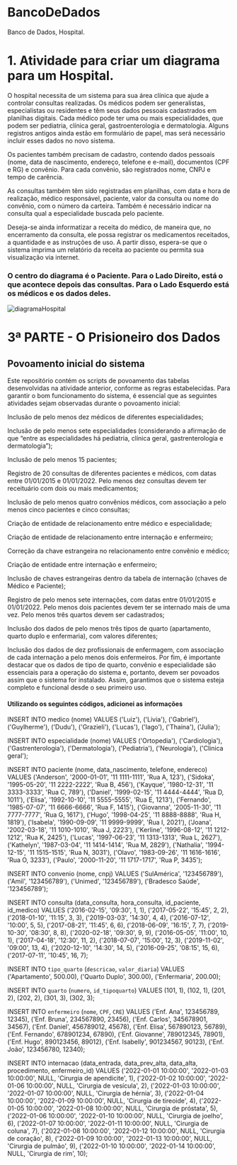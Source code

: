 # BancoDeDados
Banco de Dados, Hospital.



<h1>1. Atividade para criar um diagrama para um Hospital.</h1>

O hospital necessita de um sistema para sua área clínica que ajude a controlar consultas realizadas. Os médicos podem ser generalistas, especialistas ou residentes e têm seus dados pessoais cadastrados em planilhas digitais. Cada médico pode ter uma ou mais especialidades, que podem ser pediatria, clínica geral, gastroenterologia e dermatologia. Alguns registros antigos ainda estão em formulário de papel, mas será necessário incluir esses dados no novo sistema.

Os pacientes também precisam de cadastro, contendo dados pessoais (nome, data de nascimento, endereço, telefone e e-mail), documentos (CPF e RG) e convênio. Para cada convênio, são registrados nome, CNPJ e tempo de carência.

As consultas também têm sido registradas em planilhas, com data e hora de realização, médico responsável, paciente, valor da consulta ou nome do convênio, com o número da carteira. Também é necessário indicar na consulta qual a especialidade buscada pelo paciente.

Deseja-se ainda informatizar a receita do médico, de maneira que, no encerramento da consulta, ele possa registrar os medicamentos receitados, a quantidade e as instruções de uso. A partir disso, espera-se que o sistema imprima um relatório da receita ao paciente ou permita sua visualização via internet.


<h3>O centro do diagrama é o Paciente. Para o Lado Direito, está o que acontece depois das consultas. Para o Lado Esquerdo está os médicos e os dados deles.</h3>


![diagramaHospital](https://github.com/CaiqueDEV1/BancoDeDados/assets/125465166/ba605327-ef9d-4ca8-8b83-d2f35a575a43)

<h1>3ª PARTE - O Prisioneiro dos Dados</h1>
<h2>Povoamento inicial do sistema</h2>
 Este repositório contém os scripts de povoamento das tabelas desenvolvidas na atividade anterior, conforme as regras estabelecidas.
 Para garantir o bom funcionamento do sistema, é essencial que as seguintes atividades sejam observadas durante o povoamento inicial:
 
  Inclusão de pelo menos dez médicos de diferentes especialidades;

  Inclusão de pelo menos sete especialidades (considerando a afirmação de que “entre as especialidades há pediatria, clínica geral, gastrenterologia e dermatologia”);

  Inclusão de pelo menos 15 pacientes;

  Registro de 20 consultas de diferentes pacientes e médicos, com datas entre 01/01/2015 e 01/01/2022. Pelo menos dez consultas devem ter receituário com dois ou mais 
  medicamentos;

  Inclusão de pelo menos quatro convênios médicos, com associação a pelo menos cinco pacientes e cinco consultas;

  Criação de entidade de relacionamento entre médico e especialidade;

  Criação de entidade de relacionamento entre internação e enfermeiro;

  Correção da chave estrangeira no relacionamento entre convênio e médico;

  Criação de entidade entre internação e enfermeiro;

  Inclusão de chaves estrangeiras dentro da tabela de internação (chaves de Médico e Paciente);

  Registro de pelo menos sete internações, com datas entre 01/01/2015 e 01/01/2022. Pelo menos dois pacientes devem ter se internado mais de uma vez. Pelo menos três 
  quartos devem ser cadastrados;

  Inclusão dos dados de pelo menos três tipos de quarto (apartamento, quarto duplo e enfermaria), com valores diferentes;

  Inclusão dos dados de dez profissionais de enfermagem, com associação de cada internação a pelo menos dois enfermeiros. Por fim, é importante destacar que os dados de 
  tipo de quarto, convênio e especialidade são essenciais para a operação do sistema e, portanto, devem ser povoados assim que o sistema for instalado. Assim, garantimos 
  que o sistema esteja completo e funcional desde o seu primeiro uso.
  
  <h4>Utilizando os seguintes códigos, adicionei as informações</h4>
  
  INSERT INTO medico (nome) VALUES
  ('Luiz'),
  ('Livia'),
  ('Gabriel'),
  ('Guylherme'),
  ('Dudu'),
  ('Grazieli'),
  ('Lucas'),
  ('Iago'),
  ('Thaina'),
  ('Julia');


INSERT INTO especialidade (nome) VALUES
('Ortopedia'),
('Cardiologia'),
('Gastrenterologia'),
('Dermatologia'),
('Pediatria'),
('Neurologia'),
('Clinica geral');

INSERT INTO paciente (nome, data_nascimento, telefone, endereco) VALUES
('Anderson', '2000-01-01', '11 1111-1111', 'Rua A, 123'),
('Sidoka', '1995-05-20', '11 2222-2222', 'Rua B, 456'),
('Kayque', '1980-12-31', '11 3333-3333', 'Rua C, 789'),
('Daniel', '1999-02-15', '11 4444-4444', 'Rua D, 1011'),
('Elisa', '1992-10-10', '11 5555-5555', 'Rua E, 1213'),
('Fernando', '1985-07-07', '11 6666-6666', 'Rua F, 1415'),
('Giovanna', '2005-11-30', '11 7777-7777', 'Rua G, 1617'),
('Hugo', '1998-04-25', '11 8888-8888', 'Rua H, 1819'),
('Isabela', '1990-09-09', '11 9999-9999', 'Rua I, 2021'),
('Joana', '2002-03-18', '11 1010-1010', 'Rua J, 2223'),
('Kerline', '1996-08-12', '11 1212-1212', 'Rua K, 2425'),
('Lucas', '1997-06-23', '11 1313-1313', 'Rua L, 2627'),
('Kathelyn', '1987-03-04', '11 1414-1414', 'Rua M, 2829'),
('Nathalia', '1994-12-15', '11 1515-1515', 'Rua N, 3031'),
('Olavo', '1983-09-26', '11 1616-1616', 'Rua O, 3233'),
('Paulo', '2000-11-20', '11 1717-1717', 'Rua P, 3435');


INSERT INTO convenio (nome, cnpj) VALUES
('SulAmérica', '123456789'),
('Amil', '123456789'),
('Unimed', '123456789'),
('Bradesco Saúde', '123456789');

INSERT INTO consulta (data_consulta, hora_consulta, id_paciente, id_medico) VALUES
 ('2016-02-15', '09:30', 1, 1),
 ('2017-05-22', '15:45', 2, 2),
 ('2018-01-10', '11:15', 3, 3),
 ('2019-03-03', '14:30', 4, 4),
 ('2016-07-12', '10:00', 5, 5),
 ('2017-08-21', '11:45', 6, 6),
 ('2018-06-09', '16:15', 7, 7),
 ('2019-10-30', '08:30', 8, 8),
 ('2020-02-18', '09:30', 9, 9),
 ('2016-05-05', '11:00', 10, 1),
 ('2017-04-18', '12:30', 11, 2),
 ('2018-07-07', '15:00', 12, 3),
 ('2019-11-02', '09:00', 13, 4),
 ('2020-12-10', '14:30', 14, 5),
 ('2016-09-25', '08:15', 15, 6),
 ('2017-07-11', '10:45', 16, 7);
 
  INSERT INTO `tipo_quarto` (`descricao`, `valor_diaria`) VALUES
  ('Apartamento', 500.00),
  ('Quarto Duplo', 300.00),
  ('Enfermaria', 200.00);
  
 INSERT INTO `quarto` (`numero`, `id_tipoquarto`) VALUES
  (101, 1),
  (102, 1),
  (201, 2),
  (202, 2),
  (301, 3),
  (302, 3);
 
  INSERT INTO `enfermeiro` (`nome`, `CPF`, `CRE`) VALUES
  ('Enf. Ana', 123456789, 12345),
  ('Enf. Bruna', 234567890, 23456),
  ('Enf. Carlos', 345678901, 34567),
  ('Enf. Daniel', 456789012, 45678),
  ('Enf. Elisa', 567890123, 56789),
  ('Enf. Fernando', 678901234, 67890),
  ('Enf. Giovanne', 789012345, 78901),
  ('Enf. Hugo', 890123456, 89012),
  ('Enf. Isabelly', 901234567, 90123),
  ('Enf. João', 123456780, 12340);
 
 INSERT INTO internacao (data_entrada, data_prev_alta, data_alta, procedimento, enfermeiro_id) VALUES
('2022-01-01 10:00:00', '2022-01-03 10:00:00', NULL, 'Cirurgia de apendicite', 1),
('2022-01-02 10:00:00', '2022-01-06 10:00:00', NULL, 'Cirurgia de vesícula', 2),
('2022-01-03 10:00:00', '2022-01-07 10:00:00', NULL, 'Cirurgia de hérnia', 3),
('2022-01-04 10:00:00', '2022-01-09 10:00:00', NULL, 'Cirurgia de tireoide', 4),
('2022-01-05 10:00:00', '2022-01-08 10:00:00', NULL, 'Cirurgia de próstata', 5),
('2022-01-06 10:00:00', '2022-01-10 10:00:00', NULL, 'Cirurgia de joelho', 6),
('2022-01-07 10:00:00', '2022-01-11 10:00:00', NULL, 'Cirurgia de coluna', 7),
('2022-01-08 10:00:00', '2022-01-12 10:00:00', NULL, 'Cirurgia de coração', 8),
('2022-01-09 10:00:00', '2022-01-13 10:00:00', NULL, 'Cirurgia de pulmão', 9),
('2022-01-10 10:00:00', '2022-01-14 10:00:00', NULL, 'Cirurgia de rim', 10);
